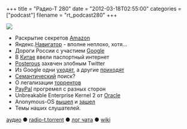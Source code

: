 +++
title = "Радио-Т 280"
date = "2012-03-18T02:55:00"
categories = ["podcast"]
filename = "rt_podcast280"
+++

![](https://radio-t.com/images/radio-t/rt280.jpg)

- Раскрытие секретов [Amazon](http://www.wired.com/wiredenterprise/2012/03/amazon-ec2/)
- Яндекс.[Навигатор](http://habrahabr.ru/blogs/yandex/139854/) - вполне неплохо, хотя...
- Дороги России с участием [Google](http://habrahabr.ru/post/140022/#habracut)
- В [Китае](http://kp.ru/daily/25851.4/2820855/) ввели паспортный интернет
- [Posterous](http://www.engadget.com/2012/03/12/twitter-snatches-up-posterous/) захвчен злобным Twitter
- Из Google одни [уходят](http://habrahabr.ru/post/140070/#habracut), а другие [приходят](http://allthingsd.com/20120315/exclusive-kevin-rose-will-join-google/)
- [Семантический](http://www.readwriteweb.com/archives/google_semantic_search_bad_for_seo_good_for_you.php) поиск?
- O легализации [торрентов](http://habrahabr.ru/post/140080/)
- [PayPal](http://techcrunch.com/2012/03/15/paypal-here/) прогремел с разных сторон
- Unbreakable Enterprise Kernel 2 от [Oracle](http://www.opennet.ru/opennews/art.shtml?num=33344)
- Anonymous-OS [вышел](http://thenextweb.com/insider/2012/03/14/anonymous-has-just-released-its-own-operating-system-anonymous-os/?awesm=tnw.to_1DfA9) и [зашел](http://www.opennet.ru/opennews/art.shtml?num=33368)
- Темы наших слушателей.


[аудио](http://cdn.radio-t.com/rt_podcast280.mp3) ● [radio-t.torrent](http://cdn.radio-t.com/torrents/rt_podcast280.mp3.torrent) ● [лог чата](http://chat.radio-t.com/logs/radio-t-280.html) ● [wiki](http://wiki.radio-t.com/%D0%92%D1%8B%D0%BF%D1%83%D1%81%D0%BA_280)<audio src="http://cdn.radio-t.com/rt_podcast280.mp3" preload="none"></audio>